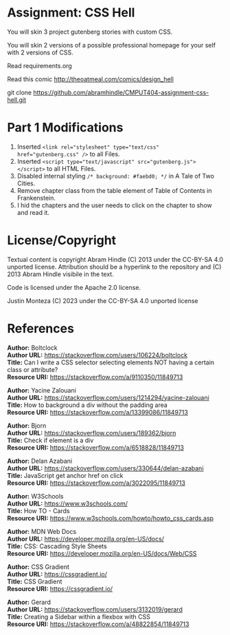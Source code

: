 Assignment: CSS Hell
====================

You will skin 3 project gutenberg stories with custom CSS.

You will skin 2 versions of a possible professional homepage for your
self with 2 versions of CSS.

Read requirements.org

Read this comic http://theoatmeal.com/comics/design_hell

git clone https://github.com/abramhindle/CMPUT404-assignment-css-hell.git


Part 1 Modifications
=================
1. Inserted  `<link rel="stylesheet" type="text/css" href="gutenberg.css" />` to all Files.
2. Inserted `<script type="text/javascript" src="gutenberg.js"></script>` to all HTML Files.
3. Disabled internal styling `/* background: #faebd0; */` in A Tale of Two Cities.
4. Remove chapter class from the table element of Table of Contents in Frankenstein.
5. I hid the chapters and the user needs to click on the chapter to show and read it.

License/Copyright
=================

Textual content is copyright Abram Hindle (C) 2013 under the CC-BY-SA
4.0 unported license. Attribution should be a hyperlink to the
repository and (C) 2013 Abram Hindle visibile in the text.

Code is licensed under the Apache 2.0 license.

Justin Monteza (C) 2023 under the CC-BY-SA 4.0 unported license

References
=================
**Author:** Boltclock <br/>
**Author URL:** https://stackoverflow.com/users/106224/boltclock <br/>
**Title:** Can I write a CSS selector selecting elements NOT having a certain class or attribute? <br/>
**Resource URI:** https://stackoverflow.com/a/9110350/11849713 <br/>


**Author:** Yacine Zalouani <br/>
**Author URL:** https://stackoverflow.com/users/1214294/yacine-zalouani <br/>
**Title:** How to background a div without the padding area <br/>
**Resource URI:** https://stackoverflow.com/a/13399086/11849713 <br/>

**Author:** Bjorn <br/>
**Author URL:** https://stackoverflow.com/users/189362/bjorn <br/>
**Title:** Check if element is a div <br/>
**Resource URI:** https://stackoverflow.com/a/6518828/11849713 <br/>

**Author:** Delan Azabani <br/>
**Author URL:** https://stackoverflow.com/users/330644/delan-azabani <br/>
**Title:** JavaScript get anchor href on click <br/>
**Resource URI:** https://stackoverflow.com/a/3022095/11849713 <br/>

**Author:** W3Schools <br/>
**Author URL:** https://www.w3schools.com/ <br/>
**Title:** How TO - Cards <br/>
**Resource URI:** https://www.w3schools.com/howto/howto_css_cards.asp <br/>

**Author:** MDN Web Docs <br/>
**Author URL:** https://developer.mozilla.org/en-US/docs/ <br/>
**Title:** CSS: Cascading Style Sheets <br/>
**Resource URI:** https://developer.mozilla.org/en-US/docs/Web/CSS <br/>

**Author:** CSS Gradient <br/>
**Author URL:** https://cssgradient.io/ <br/>
**Title:** CSS Gradient <br/>
**Resource URI:** https://cssgradient.io/ <br/>

**Author:** Gerard <br/>
**Author URL:** https://stackoverflow.com/users/3132019/gerard <br/>
**Title:** Creating a Sidebar within a flexbox with CSS <br/>
**Resource URI:** https://stackoverflow.com/a/48822854/11849713 <br/>